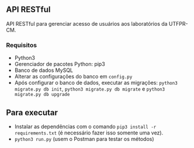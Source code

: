 ## API RESTful

API RESTful para gerenciar acesso de usuários aos laboratórios da UTFPR-CM.

### Requisitos
- Python3
- Gerenciador de pacotes Python: pip3
- Banco de dados MySQL
- Alterar as configurações do banco em `config.py`
- Após configurar o banco de dados, executar as migrações: `python3 migrate.py db init`, `python3 migrate.py db migrate` e `python3 migrate.py db upgrade` 


## Para executar
- Instalar as dependências com o comando `pip3 install -r requirements.txt` (é necessário fazer isso somente uma vez).
- `python3 run.py` (usem o Postman para testar os métodos)

